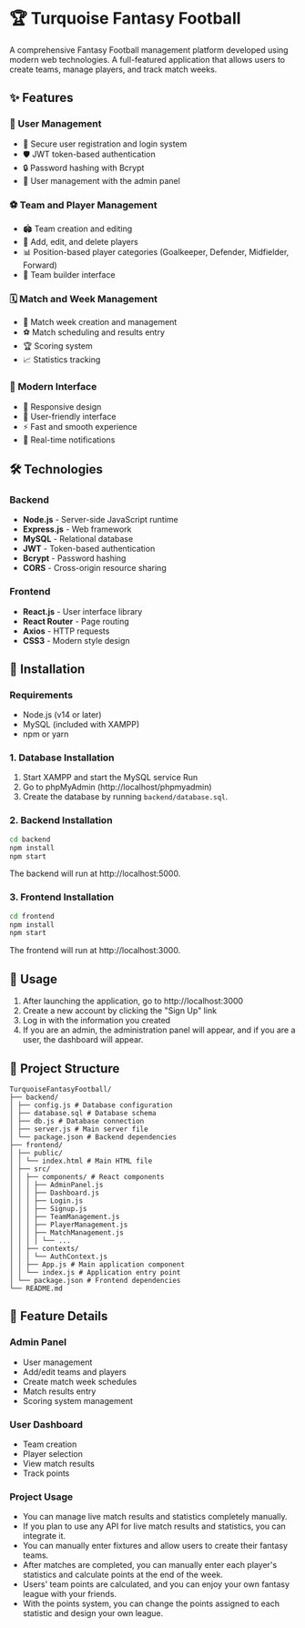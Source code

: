 # 🏆 Turquoise Fantasy Football

A comprehensive Fantasy Football management platform developed using modern web technologies. A full-featured application that allows users to create teams, manage players, and track match weeks.

## ✨ Features

### 👥 User Management
- 🔐 Secure user registration and login system
- 🛡️ JWT token-based authentication
- 🔒 Password hashing with Bcrypt
- 👑 User management with the admin panel

### ⚽ Team and Player Management
- 🏟️ Team creation and editing
- 👤 Add, edit, and delete players
- 📊 Position-based player categories (Goalkeeper, Defender, Midfielder, Forward)
- 🎯 Team builder interface

### 🗓️ Match and Week Management
- 📅 Match week creation and management
- ⚽ Match scheduling and results entry
- 🏆 Scoring system
- 📈 Statistics tracking

### 🎨 Modern Interface
- 📱 Responsive design
- 🎯 User-friendly interface
- ⚡ Fast and smooth experience
- 🔔 Real-time notifications

## 🛠️ Technologies

### Backend
- **Node.js** - Server-side JavaScript runtime
- **Express.js** - Web framework
- **MySQL** - Relational database
- **JWT** - Token-based authentication
- **Bcrypt** - Password hashing
- **CORS** - Cross-origin resource sharing

### Frontend
- **React.js** - User interface library
- **React Router** - Page routing
- **Axios** - HTTP requests
- **CSS3** - Modern style design

## 🚀 Installation

### Requirements
- Node.js (v14 or later)
- MySQL (included with XAMPP)
- npm or yarn

### 1. Database Installation
1. Start XAMPP and start the MySQL service Run
2. Go to phpMyAdmin (http://localhost/phpmyadmin)
3. Create the database by running `backend/database.sql`.

### 2. Backend Installation
```bash
cd backend
npm install
npm start
```
The backend will run at http://localhost:5000.

### 3. Frontend Installation
```bash
cd frontend
npm install
npm start
```
The frontend will run at http://localhost:3000.

## 📖 Usage

1. After launching the application, go to http://localhost:3000
2. Create a new account by clicking the "Sign Up" link
3. Log in with the information you created
4. If you are an admin, the administration panel will appear, and if you are a user, the dashboard will appear.

## 📁 Project Structure

```
TurquoiseFantasyFootball/
├── backend/
│ ├── config.js # Database configuration
│ ├── database.sql # Database schema
│ ├── db.js # Database connection
│ ├── server.js # Main server file
│ └── package.json # Backend dependencies
├── frontend/
│ ├── public/
│ │ └── index.html # Main HTML file
│ ├── src/
│ │ ├── components/ # React components
│ │ │ ├── AdminPanel.js
│ │ │ ├── Dashboard.js
│ │ │ ├── Login.js
│ │ │ ├── Signup.js
│ │ │ ├── TeamManagement.js
│ │ │ ├── PlayerManagement.js
│ │ │ ├── MatchManagement.js
│ │ │ │ └── ...
│ │ ├── contexts/
│ │ │ └── AuthContext.js
│ │ ├── App.js # Main application component
│ │ └── index.js # Application entry point
│ └── package.json # Frontend dependencies
└── README.md
```

## 🎯 Feature Details

### Admin Panel
- User management
- Add/edit teams and players
- Create match week schedules
- Match results entry
- Scoring system management

### User Dashboard
- Team creation
- Player selection
- View match results
- Track points

### Project Usage
- You can manage live match results and statistics completely manually.
- If you plan to use any API for live match results and statistics, you can integrate it.
- You can manually enter fixtures and allow users to create their fantasy teams.
- After matches are completed, you can manually enter each player's statistics and calculate points at the end of the week.
- Users' team points are calculated, and you can enjoy your own fantasy league with your friends.
- With the points system, you can change the points assigned to each statistic and design your own league.
